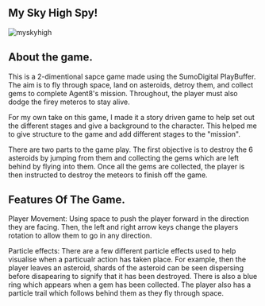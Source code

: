 My Sky High Spy!
--

![myskyhigh](https://github.com/NicoleRose98/MySkyHigh/assets/139803986/a660326b-ea01-48b8-a5ad-7b6e9aa9026f)


About the game.
--
This is a 2-dimentional sapce game made using the SumoDigital PlayBuffer.
The aim is to fly through space, land on asteroids, detroy them, and collect gems to complete Agent8's mission. 
Throughout, the player must also dodge the firey meteros to stay alive.

For my own take on this game, I made it a story driven game to help set out the different stages and give a background to the character.
This helped me to give structure to the game and add different stages to the "mission".

There are two parts to the game play. 
The first objective is to destroy the 6 asteroids by jumping from them and collecting the gems which are left behind by flying into them.
Once all the gems are collected, the player is then instructed to destroy the meteors to finish off the game.

Features Of The Game.
--
Player Movement: Using space to push the player forward in the direction they are facing. Then, the left and right arrow keys change the players rotation to allow them to go in any direction.

Particle effects: There are a few different particle effects used to help visualise when a particualr action has taken place. For example, then the player leaves an asteroid, shards of the asteroid can be seen dispersing before disapearing
to signify that it has been destroyed. There is also a blue ring which appears when a gem has been collected. The player also has a particle trail which follows behind them as they fly through space.
